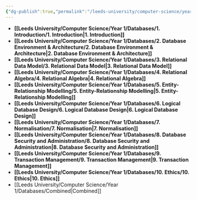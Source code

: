 ```yaml
---
{"dg-publish":true,"permalink":"/leeds-university/computer-science/year-1/databases/databases/","tags":["Mandatory-Module"]}
---
```



- **[[Leeds University/Computer Science/Year 1/Databases/1. Introduction/1. Introduction\|1. Introduction]]**
- **[[Leeds University/Computer Science/Year 1/Databases/2. Database Environment & Architecture/2. Database Environment & Architecture\|2. Database Environment & Architecture]]**
- **[[Leeds University/Computer Science/Year 1/Databases/3. Relational Data Model/3. Relational Data Model\|3. Relational Data Model]]**
- **[[Leeds University/Computer Science/Year 1/Databases/4. Relational Algebra/4. Relational Algebra\|4. Relational Algebra]]**
- **[[Leeds University/Computer Science/Year 1/Databases/5. Entity-Relationship Modelling/5. Entity-Relationship Modelling\|5. Entity-Relationship Modelling]]**
- **[[Leeds University/Computer Science/Year 1/Databases/6. Logical Database Design/6. Logical Database Design\|6. Logical Database Design]]**
- **[[Leeds University/Computer Science/Year 1/Databases/7. Normalisation/7. Normalisation\|7. Normalisation]]**
- **[[Leeds University/Computer Science/Year 1/Databases/8. Database Security and Administration/8. Database Security and Administration\|8. Database Security and Administration]]**
- **[[Leeds University/Computer Science/Year 1/Databases/9. Transaction Management/9. Transaction Management\|9. Transaction Management]]**
- **[[Leeds University/Computer Science/Year 1/Databases/10. Ethics/10. Ethics\|10. Ethics]]**
- [[Leeds University/Computer Science/Year 1/Databases/Combined\|Combined]]


